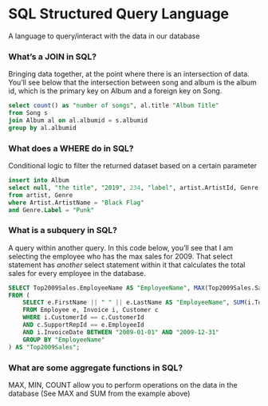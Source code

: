# SQL Structured Query Language 
A language to query/interact with the data in our database

### What’s a JOIN in SQL? 
Bringing data together, at the point where there is an intersection of data. You’ll see below that the intersection between song and album is the album id, which is the primary key on Album and a foreign key on Song.
```sql
select count() as "number of songs", al.title "Album Title"
from Song s
join Album al on al.albumid = s.albumid 
group by al.albumid
```

### What does a WHERE do in SQL? 
Conditional logic to filter the returned dataset based on a certain parameter
```sql
insert into Album
select null, "the title", "2019", 234, "label", artist.ArtistId, Genre.GenreId
from artist, Genre
where Artist.ArtistName = "Black Flag"
and Genre.Label = "Punk"
```

### What is a subquery in SQL? 
A query within another query. In this code below, you’ll see that I am selecting the employee who has the max sales for 2009. That select statement has _another_ select statement within it that calculates the total sales for every employee in the database.
```sql
SELECT Top2009Sales.EmployeeName AS "EmployeeName", MAX(Top2009Sales.Sales) AS "Sales"
FROM (
	SELECT e.FirstName || " " || e.LastName AS "EmployeeName", SUM(i.Total) AS "Sales"
	FROM Employee e, Invoice i, Customer c
	WHERE i.CustomerId == c.CustomerId
	AND c.SupportRepId == e.EmployeeId
	AND i.InvoiceDate BETWEEN "2009-01-01" AND "2009-12-31"
	GROUP BY "EmployeeName"
) AS "Top2009Sales";
```

### What are some aggregate functions in SQL? 

MAX, MIN, COUNT allow you to perform operations on the data in the database (See MAX and SUM from the example above)